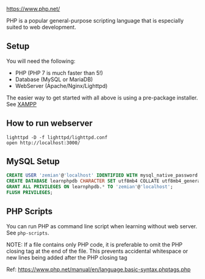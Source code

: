 https://www.php.net/

PHP is a popular general-purpose scripting language that is especially suited to web development.

## Setup

You will need the following:

* PHP (PHP 7 is much faster than 5!)
* Database (MySQL or MariaDB)
* WebServer (Apache/Nginx/Lighttpd)

The easier way to get started with all above is using a pre-package installer. See [XAMPP](https://www.apachefriends.org/)

## How to run webserver

	lighttpd -D -f lighttpd/lighttpd.conf
	open http://localhost:3000/

## MySQL Setup

```sql
CREATE USER 'zemian'@'localhost' IDENTIFIED WITH mysql_native_password BY 'test123';
CREATE DATABASE learnphpdb CHARACTER SET utf8mb4 COLLATE utf8mb4_general_ci;
GRANT ALL PRIVILEGES ON learnphpdb.* TO 'zemian'@'localhost';
FLUSH PRIVILEGES;
```

## PHP Scripts

You can run PHP as command line script when learning without web server. See `php-scripts`. 

NOTE: If a file contains only PHP code, it is preferable to omit the PHP closing tag at the end of the file. This prevents accidental whitespace or new lines being added after the PHP closing tag

Ref: https://www.php.net/manual/en/language.basic-syntax.phptags.php
